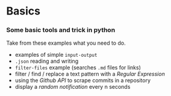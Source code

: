 # Basics

### Some basic tools and trick in python

Take from these examples what you need to do.

- examples of simple `input-output`
- `.json` reading and writing
- `filter-files` example (searches `.md` files for links)
- filter / find / replace a text pattern with a *Regular Expression*
- using the *Github API* to scrape commits in a repository
- display a *random notification* every n seconds
